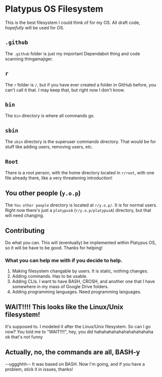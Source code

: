 # Platypus OS Filesystem
This is the best filesystem I could think of for my OS. All draft code, *hopefully* will be used for OS.
## `.github`
The `.github` folder is just my important Dependabot thing and code scanning thingamajiger.
## `r`
The `r` folder is `/`, but if you have ever created a folder in GitHub before, you can't call it that. I may keep that, but right now I don't know.
## `bin`
The `bin` directory is where all commands go.
## `sbin`
The `sbin` directory is the superuser commands directory. That would be for stuff like adding users, removing users, etc.
## `Root`
There is a root person, with the home directory located in `r/root`, with one file already there, like a very threatening introduction!
## You other people (`y.o.p`)
The `You other people` directory is located at `r/y.o.p/`. It is for normal users. Right now there's just a `platypusA` (`r/y.o.p/platypusA`) directory, but that will need changing.
## Contributing
Do what you can. This will (eventually) be implemented within Platypus OS, so it will be have to be good. Thanks for helping!
### What you can help me with if you decide to help.
1. Making filesystem changable by users. It is static, nothing changes.
2. Adding commands. Has to be usable.
3. Adding CLIs. I want to have BASH, CROSH, and another one that I have somewhere in my mass of Google Drive folders.
4. Adding programming languages. Need programming languages.
## WAIT!!!! This looks like the Linux/Unix filesystem!
It's supposed to. I modeled it after the Linux/Unix filesystem. So can I go now? You told me to "WAIT!!!!", hey, you did hahahahahahahahahahahaha ok that's not funny
## Actually, no, the commands are all, BASH-y
--uggghhh-- It was based on BASH. Now I'm going, and if you have a problem, stick it in issues, thanks!
